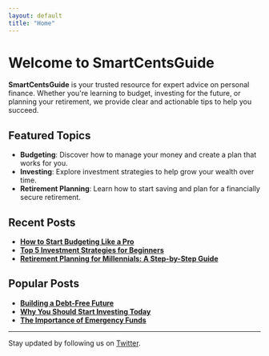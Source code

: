 ```yaml
---
layout: default
title: "Home"
---
```


# Welcome to SmartCentsGuide

**SmartCentsGuide** is your trusted resource for expert advice on personal finance. Whether you're learning to budget, investing for the future, or planning your retirement, we provide clear and actionable tips to help you succeed.

## Featured Topics

- **Budgeting**: Discover how to manage your money and create a plan that works for you.
- **Investing**: Explore investment strategies to help grow your wealth over time.
- **Retirement Planning**: Learn how to start saving and plan for a financially secure retirement.

## Recent Posts

- [**How to Start Budgeting Like a Pro**](/2024/11/11/start-budgeting/)
- [**Top 5 Investment Strategies for Beginners**](/2024/11/12/investment-strategies/)
- [**Retirement Planning for Millennials: A Step-by-Step Guide**](/2024/11/13/retirement-planning/)

## Popular Posts

- [**Building a Debt-Free Future**](/2024/11/14/debt-free-guide/)
- [**Why You Should Start Investing Today**](/2024/11/15/start-investing/)
- [**The Importance of Emergency Funds**](/2024/11/16/emergency-fund/)

---

Stay updated by following us on [Twitter](https://twitter.com/smartcentsguide).
